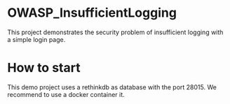 # OWASP_InsufficientLogging
This project demonstrates the security problem of insufficient logging with a simple login page.

# How to start
This demo project uses a rethinkdb as database with the port 28015.
We recommend to use a docker container it.
